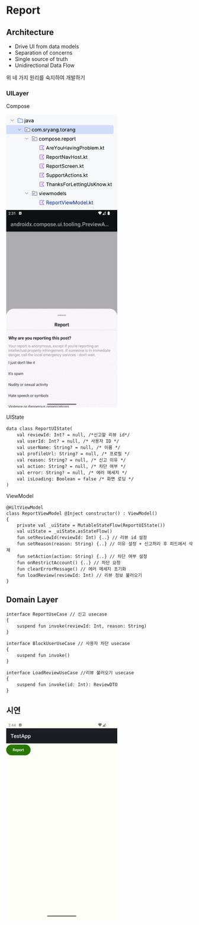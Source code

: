 # Report

## Architecture
- Drive UI from data models
- Separation of concerns
- Single source of truth
- Unidirectional Data Flow

위 네 가지 원리를 숙지하여 개발하기

### UILayer
Compose

<img src = "/screenshot/package.png" width="300px" />
<img src = "/screenshot/report_ui.gif" width="300px" />

UIState
```
data class ReportUIState(
    val reviewId: Int? = null, /*신고할 리뷰 id*/
    val userId: Int? = null, /* 사용자 ID */
    val userName: String? = null, /* 이름 */
    val profileUrl: String? = null, /* 프로필 */
    val reason: String? = null, /* 신고 이유 */
    val action: String? = null, /* 차단 여부 */
    val error: String? = null, /* 에러 메세지 */
    val isLoading: Boolean = false /* 화면 로딩 */
)
```

ViewModel
```
@HiltViewModel
class ReportViewModel @Inject constructor() : ViewModel()
{
    private val _uiState = MutableStateFlow(ReportUIState())
    val uiState = _uiState.asStateFlow()
    fun setReviewId(reviewId: Int) {..} // 리뷰 id 설정
    fun setReason(reason: String) {..} // 이유 설정 + 신고처리 후 피드에서 삭제
    fun setAction(action: String) {..} // 차단 여부 설정
    fun onRestrictAccount() {..} // 차단 요청
    fun clearErrorMessage() // 에러 메세지 초기화
    fun loadReview(reviewId: Int) // 리뷰 정보 불러오기
}
```

## Domain Layer

```
interface ReportUseCase // 신고 usecase
{
    suspend fun invoke(reviewId: Int, reason: String)
}
```

```
interface BlockUserUseCase // 사용자 차단 usecase
{
    suspend fun invoke()
}
```

```
interface LoadReviewUseCase //리뷰 불러오기 usecase
{
    suspend fun invoke(id: Int): ReviewDTO
}
```

## 시연
<img src = "screenShot/report.gif" width = "300px" />
